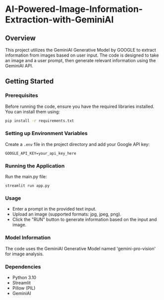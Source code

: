 # AI-Powered-Image-Information-Extraction-with-GeminiAI

## Overview

This project utilizes the GeminiAI Generative Model by GOOGLE to extract information from images based on user input. The code is designed to take an image and a user prompt, then generate relevant information using the GeminiAI API.

## Getting Started

### Prerequisites

Before running the code, ensure you have the required libraries installed. You can install them using:

```bash
pip install -r requirements.txt
```

### Setting up Environment Variables

Create a `.env` file in the project directory and add your Google API key:

```dotenv
GOOGLE_API_KEY=your_api_key_here
```

### Running the Application
Run the main.py file:
```run
streamlit run app.py
```

### Usage
- Enter a prompt in the provided text input.
- Upload an image (supported formats: jpg, jpeg, png).
- Click the "RUN" button to generate information based on the input and image.

### Model Information
The code uses the GeminiAI Generative Model named 'gemini-pro-vision' for image analysis.

### Dependencies
- Python 3.10
- Streamlit
- Pillow (PIL)
- GeminiAI

